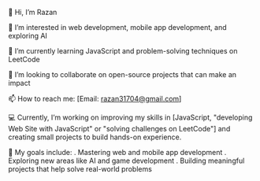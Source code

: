 👋 Hi, I’m Razan 

👀 I’m interested in web development, mobile app development, and exploring AI

🌱 I’m currently learning JavaScript and problem-solving techniques on LeetCode

💞️ I’m looking to collaborate on open-source projects that can make an impact

📫 How to reach me: [Email: razan31704@gmail.com]

💻 Currently, I’m working on improving my skills in [JavaScript, "developing Web Site with JavaScript" or "solving challenges on LeetCode"] and creating small projects to build hands-on experience.

🎯 My goals include:
. Mastering web and mobile app development
. Exploring new areas like AI and game development
. Building meaningful projects that help solve real-world problems
